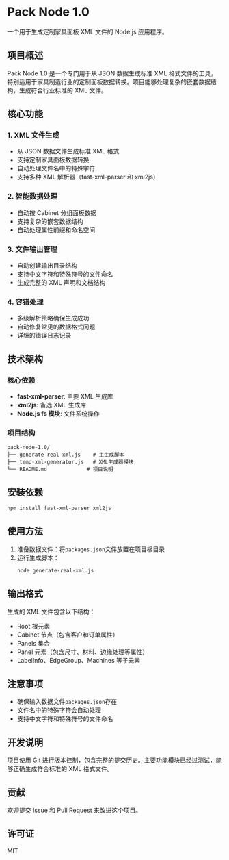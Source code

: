 # Pack Node 1.0

一个用于生成定制家具面板 XML 文件的 Node.js 应用程序。

## 项目概述

Pack Node 1.0 是一个专门用于从 JSON 数据生成标准 XML 格式文件的工具，特别适用于家具制造行业的定制面板数据转换。项目能够处理复杂的嵌套数据结构，生成符合行业标准的 XML 文件。

## 核心功能

### 1. XML 文件生成

- 从 JSON 数据文件生成标准 XML 格式
- 支持定制家具面板数据转换
- 自动处理文件名中的特殊字符
- 支持多种 XML 解析器（fast-xml-parser 和 xml2js）

### 2. 智能数据处理

- 自动按 Cabinet 分组面板数据
- 支持复杂的嵌套数据结构
- 自动处理属性前缀和命名空间

### 3. 文件输出管理

- 自动创建输出目录结构
- 支持中文字符和特殊符号的文件命名
- 生成完整的 XML 声明和文档结构

### 4. 容错处理

- 多级解析策略确保生成成功
- 自动修复常见的数据格式问题
- 详细的错误日志记录

## 技术架构

### 核心依赖

- **fast-xml-parser**: 主要 XML 生成库
- **xml2js**: 备选 XML 生成库
- **Node.js fs 模块**: 文件系统操作

### 项目结构

```
pack-node-1.0/
├── generate-real-xml.js    # 主生成脚本
├── temp-xml-generator.js   # XML生成器模块
└── README.md             # 项目说明
```

## 安装依赖

```bash
npm install fast-xml-parser xml2js
```

## 使用方法

1. 准备数据文件：将`packages.json`文件放置在项目根目录
2. 运行生成脚本：
   ```bash
   node generate-real-xml.js
   ```

## 输出格式

生成的 XML 文件包含以下结构：

- Root 根元素
- Cabinet 节点（包含客户和订单属性）
- Panels 集合
- Panel 元素（包含尺寸、材料、边缘处理等属性）
- LabelInfo、EdgeGroup、Machines 等子元素

## 注意事项

- 确保输入数据文件`packages.json`存在
- 文件名中的特殊字符会自动处理
- 支持中文字符和特殊符号的文件命名

## 开发说明

项目使用 Git 进行版本控制，包含完整的提交历史。主要功能模块已经过测试，能够正确生成符合标准的 XML 格式文件。

## 贡献

欢迎提交 Issue 和 Pull Request 来改进这个项目。

## 许可证

MIT
